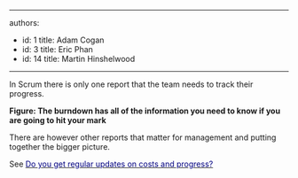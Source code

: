 

---
authors:
  - id: 1
    title: Adam Cogan
  - id: 3
    title: Eric Phan
  - id: 14
    title: Martin Hinshelwood
---




<span class='intro'> 
  <p>In Scrum there is only one report that the team needs to track their progress. 
</p>
 </span>


  <p>
    <img src="http&#58;//www.ssw.com.au/ssw/standards/Rules/images/burndown.JPG" alt="" style="margin&#58;0px 20px;" /> <br>
<strong class="ms-rteCustom-FigureNormal">Figure&#58; The burndown has all of the information you need to know if you are going to hit your mark</strong></p>
<p>There are however other reports that matter for management and putting together the bigger picture.</p>
<p>See <a shape="rect" href="/Management/RulesToManagingSoftwareConsultants/Pages/DoYouGetRegularUpdatesOnCostsAndProgress.aspx" title="http&#58;//rules.ssw.com.au/Management/RulesToManagingSoftwareConsultants/Pages/DoYouGetRegularUpdatesOnCostsAndProgress.aspx"><font color="#000080">Do you get regular updates on costs and progress?</font></a></p>



